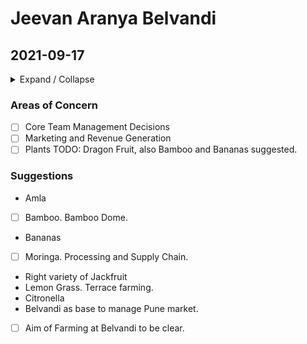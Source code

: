 # Jeevan Aranya Belvandi

##  2021-09-17 

<details markdown='1'><summary>Expand / Collapse</summary>

1. Bamboo net. Bamboo dome. 
 2. Work with available material. 
 3. Joshanda seeds. For health and sowing. 
 4. Sahjan must be cultivated. Very important. Multi cropping. More than 100 of Sahjan. 16000 plants in belvandi farm. Sweet plant of Sahjan at Mishra aunty house brought by Brahmi ji. Right plantation of Sahjan required. 
 5. Amla can be in farm. Doesn't harm crop growing under it. 
 6. Dragon fruit to be planted. Not done yet. <span style='color:#ff0000;'>**TODO**</span>
 7. Less people for supervision. And they have fallen ill. There are MANAGEMENT ISSUES. <span style='color:#ff0000;'>**TODO**</span>
 8. Amla at boundary. It's shelter won't harm crops. 
 9. Multi cropping in 30-40 acres. Ginger and Moringa planted together. 
10. Survival rate is 100% of Moringa. Heavy forest of Moringa. 
11. Don't fear losing job. 16000 plants are too much. 
12. Deepak is level handed person. Hard-working. Heart to heart relation with Deepak. Shri ji cannot be bound by mind. It's heart only. 
13. This much Moringa is too much. 
14. Moringa powder. Leaves to be powdered. Flowers. Drumsticks. Maintenance free. 
15. Little trimming required. But even if that is not there still it's a sturdy plant. 
16. First year it must survive. End of season rain is very good. 
17. Papaya also grown. Papaya Moringa alternate planting. Deepak is real master in horticulture. 
18. Banana must be planted. Labor issue in Belvandi. 
19. Supervisor also needed. 
20. Vinish Gupta, Goa: Shramdaan volunteering. Children can go. Satsang. Online/offline. Labor needed only for weeding. Otherwise done by all volunteers. 
21. Jackfruit: Right variety to be found. Jackfruit expert with us. Jackfruit will be organised. Suply chain is important and crucial. 
22. Oxygen, nature, birds, 150 families, 16000 plants, 20 plants per person done. Marketing and revenue generation are to be worked out. Strategy building. <span style='color:#ff0000;'>**TODO**</span>
23. Lemon grass. Citronella. Mosquitoes are a big problem. Selling citronella in pots will sell like hot cake. Lemon grass is very popular among Marathis. Gautichaha (lemon grass tea). Sturdy crop. Citronella is also sturdy crop. 
24. Amazon is also only in supply chain management. 
25. Prateek. Online. Core Team Management weak. Sometimes it takes time to establish. Atleast two years to establish a business. 
26. Belvandi to Pune Chhota Hathi price. Distribution. Make people farmers. Terrace farming. All kinds of plants. 
27. Example Case: Office going guys have terrace vacant. Make it workable for these people. Khetify from IIT KGP guys in Gurgaon. Highly monetized.
28. People seeking counsel from Brahmi Ji for ideal terrace garden. 
29. Make Belvandi base. Handle Pune from Belvandi. 
30. Black pepper also sowed. 3-4 places black pepper planted. 
31. Black pepper development in dome. Unni Nair in Kerala. Dense forest in his house.  
32. Neem was not growing. Mahaneem as an alternative growing in Dehradun. Looks somewhat like Neem. Color lighter than Neem. Used for plywood. Belvandi also has Mahaneem. Turmeric. Black pepper at Mahaneem roots. 
33. Snakes not seen at Belvandi farm. 
34. Bamboo and bananas to be planted. <span style='color:#ff0000;'>**TODO**</span>
35. What is the aim? Clarity in aim is required. Talk with core team required. Vision for ten years. Write on paper. Right now it's crisis management. 
36. Amla 8/- per kg in a friend's farm. It was through contractor. That was how it had to be sold. 
37. Who's farm? Whether a federation or common decision regulated on all? 
</details>

### Areas of Concern 

- [ ] Core Team Management Decisions
- [ ] Marketing and Revenue Generation
- [ ] Plants TODO: Dragon Fruit, also Bamboo and Bananas suggested. 

### Suggestions 

- Amla
- [ ] Bamboo. Bamboo Dome. 
- Bananas
- [ ] Moringa. Processing and Supply Chain. 
- Right variety of Jackfruit
- Lemon Grass. Terrace farming. 
- Citronella
- Belvandi as base to manage Pune market. 
- [ ] Aim of Farming at Belvandi to be clear. 
